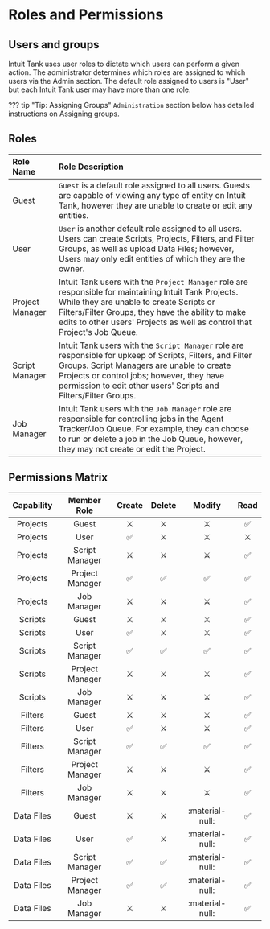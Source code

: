 # Roles and Permissions 

## Users and groups
Intuit Tank uses user roles to dictate which users can perform a given action. The administrator determines which roles are assigned to which users via the Admin section. The default role assigned to users is "User" but each Intuit Tank user may have more than one role.

??? tip "Tip: Assigning Groups"
    `Administration` section below has detailed instructions on Assigning groups.


## Roles 

| Role Name | Role Description | 
| :---------| :----------------|
| Guest | `Guest` is a default role assigned to all users. Guests are capable of viewing any type of entity on Intuit Tank, however they are unable to create or edit any entities.|
| User | `User` is another default role assigned to all users. Users can create Scripts, Projects, Filters, and Filter Groups, as well as upload Data Files; however, Users may only edit entities of which they are the owner.|
| Project Manager | Intuit Tank users with the `Project Manager` role are responsible for maintaining Intuit Tank Projects. While they are unable to create Scripts or Filters/Filter Groups, they have the ability to make edits to other users' Projects as well as control that Project's Job Queue.|
| Script Manager | Intuit Tank users with the `Script Manager` role are responsible for upkeep of Scripts, Filters, and Filter Groups. Script Managers are unable to create Projects or control jobs; however, they have permission to edit other users' Scripts and Filters/Filter Groups.|
| Job Manager | Intuit Tank users with the `Job Manager` role are responsible for controlling jobs in the Agent Tracker/Job Queue. For example, they can choose to run or delete a job in the Job Queue, however, they may not create or edit the Project.|

## Permissions Matrix



| Capability | Member Role      | Create          | Delete         |  Modify        |  Read             | 
| :---------:| :---------:      | :-------:       |:-------:       |:-------:       |:-------:          |
| Projects | Guest | :crossed_swords:|:crossed_swords:|:crossed_swords:|:white_check_mark:   |
| Projects | User | :white_check_mark: |:crossed_swords:|:crossed_swords:|:crossed_swords:   |
| Projects | Script Manager | :crossed_swords:|:crossed_swords:|:crossed_swords:|:white_check_mark:   |
| Projects | Project Manager | :white_check_mark: |:white_check_mark: |:white_check_mark: |:white_check_mark:   |
| Projects | Job Manager | :crossed_swords:|:crossed_swords:|:crossed_swords:|:white_check_mark:   |
| Scripts | Guest | :crossed_swords:|:crossed_swords:|:crossed_swords:|:white_check_mark:   |
| Scripts | User | :white_check_mark: |:crossed_swords:|:crossed_swords:|:white_check_mark:   |
| Scripts | Script Manager | :white_check_mark:|:white_check_mark:|:white_check_mark:|:white_check_mark:   |
| Scripts | Project Manager | :crossed_swords:|:crossed_swords:|:crossed_swords:|:white_check_mark:   |
| Scripts | Job Manager | :crossed_swords:|:crossed_swords:|:crossed_swords:|:white_check_mark:   |
| Filters | Guest | :crossed_swords:|:crossed_swords:|:crossed_swords:|:white_check_mark:   |
| Filters | User | :white_check_mark: |:crossed_swords:|:crossed_swords:|:white_check_mark:   |
| Filters | Script Manager  | :white_check_mark:|:white_check_mark:|:white_check_mark:|:white_check_mark:   |
| Filters | Project Manager | :crossed_swords:|:crossed_swords:|:crossed_swords:|:white_check_mark:   |
| Filters | Job Manager  | :crossed_swords:|:crossed_swords:|:crossed_swords:|:white_check_mark:   |
| Data Files | Guest | :crossed_swords:|:crossed_swords:|:material-null:|:white_check_mark:   |
| Data Files | User | :white_check_mark: |:crossed_swords:|:material-null:|:white_check_mark:   |
| Data Files | Script Manager | :white_check_mark: |:white_check_mark: |:material-null:|:white_check_mark:   |
| Data Files | Project Manager | :white_check_mark: |:white_check_mark: |:material-null:|:white_check_mark:   |
| Data Files | Job Manager | :crossed_swords:|:crossed_swords:|:material-null:|:white_check_mark:   |
